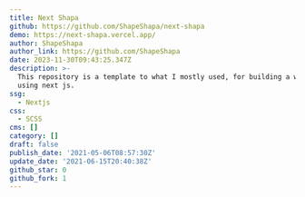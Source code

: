 ```yaml
---
title: Next Shapa
github: https://github.com/ShapeShapa/next-shapa
demo: https://next-shapa.vercel.app/
author: ShapeShapa
author_link: https://github.com/ShapeShapa
date: 2023-11-30T09:43:25.347Z
description: >-
  This repository is a template to what I mostly used, for building a website
  using next js.
ssg:
  - Nextjs
css:
  - SCSS
cms: []
category: []
draft: false
publish_date: '2021-05-06T08:57:30Z'
update_date: '2021-06-15T20:40:38Z'
github_star: 0
github_fork: 1
---
```

